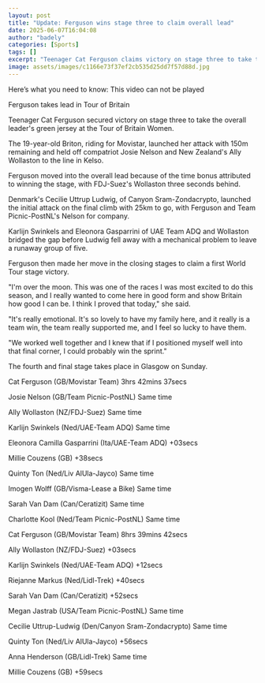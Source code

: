 ```yaml
---
layout: post
title: "Update: Ferguson wins stage three to claim overall lead"
date: 2025-06-07T16:04:08
author: "badely"
categories: [Sports]
tags: []
excerpt: "Teenager Cat Ferguson claims victory on stage three to take the overall leader's green jersey at the Tour of Britain Women."
image: assets/images/c1166e73f37ef2cb535d25dd7f57d88d.jpg
---
```


Here’s what you need to know: This video can not be played

Ferguson takes lead in Tour of Britain

Teenager Cat Ferguson secured victory on stage three to take the overall leader's green jersey at the Tour of Britain Women.

The 19-year-old Briton, riding for Movistar, launched her attack with 150m remaining and held off compatriot Josie Nelson and New Zealand's Ally Wollaston to the line in Kelso.

Ferguson moved into the overall lead because of the time bonus attributed to winning the stage, with FDJ-Suez's Wollaston three seconds behind.

Denmark's Cecilie Uttrup Ludwig, of Canyon Sram-Zondacrypto, launched the initial attack on the final climb with 25km to go, with Ferguson and Team Picnic-PostNL's Nelson for company.

Karlijn Swinkels and Eleonora Gasparrini of UAE Team ADQ and Wollaston bridged the gap before Ludwig fell away with a mechanical problem to leave a runaway group of five.

Ferguson then made her move in the closing stages to claim a first World Tour stage victory.

"I'm over the moon. This was one of the races I was most excited to do this season, and I really wanted to come here in good form and show Britain how good I can be. I think I proved that today," she said.

"It's really emotional. It's so lovely to have my family here, and it really is a team win, the team really supported me, and I feel so lucky to have them.

"We worked well together and I knew that if I positioned myself well into that final corner, I could probably win the sprint."

The fourth and final stage takes place in Glasgow on Sunday.

Cat Ferguson (GB/Movistar Team) 3hrs 42mins 37secs

Josie Nelson (GB/Team Picnic-PostNL) Same time

Ally Wollaston (NZ/FDJ-Suez) Same time

Karlijn Swinkels (Ned/UAE-Team ADQ) Same time

Eleonora Camilla Gasparrini (Ita/UAE-Team ADQ) +03secs

Millie Couzens (GB) +38secs

Quinty Ton (Ned/Liv AlUla-Jayco) Same time

Imogen Wolff (GB/Visma-Lease a Bike) Same time

Sarah Van Dam (Can/Ceratizit) Same time

Charlotte Kool (Ned/Team Picnic-PostNL) Same time

Cat Ferguson (GB/Movistar Team) 8hrs 39mins 42secs

Ally Wollaston (NZ/FDJ-Suez) +03secs

Karlijn Swinkels (Ned/UAE-Team ADQ) +12secs

Riejanne Markus (Ned/Lidl-Trek) +40secs

Sarah Van Dam (Can/Ceratizit) +52secs

Megan Jastrab (USA/Team Picnic-PostNL) Same time

Cecilie Uttrup-Ludwig (Den/Canyon Sram-Zondacrypto) Same time

Quinty Ton (Ned/Liv AlUla-Jayco) +56secs

Anna Henderson (GB/Lidl-Trek) Same time

Millie Couzens (GB) +59secs


